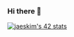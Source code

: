 ### Hi there 👋

[![jaeskim's 42 stats](https://badge42.herokuapp.com/api/stats/gde-prad?privacyEmail=true&darkmode=true)](https://github.com/JaeSeoKim/badge42)

<!--
**gde-prad/gde-prad** is a ✨ _special_ ✨ repository because its `README.md` (this file) appears on your GitHub profile.

Here are some ideas to get you started:

- 🔭 I’m currently working on ...
- 🌱 I’m currently learning ...
- 👯 I’m looking to collaborate on ...
- 🤔 I’m looking for help with ...
- 💬 Ask me about ...
- 📫 How to reach me: ...
- 😄 Pronouns: ...
- ⚡ Fun fact: ...
-->
